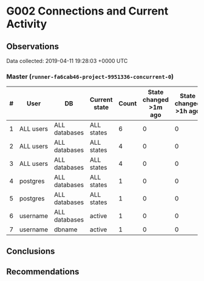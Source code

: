 # G002 Connections and Current Activity #

## Observations ##
Data collected: 2019-04-11 19:28:03 +0000 UTC  



### Master (`runner-fa6cab46-project-9951336-concurrent-0`) ###
  

| \# | User | DB | Current state | Count | State changed >1m ago | State changed >1h ago |
|----|------|----|---------------|-------|-----------------------|-----------------------|
| 1 | ALL users | ALL databases | ALL states | 6 | 0 | 0 |
| 2 | ALL users | ALL databases | ALL states | 4 | 0 | 0 |
| 3 | ALL users | ALL databases | ALL states | 4 | 0 | 0 |
| 4 | postgres | ALL databases | ALL states | 1 | 0 | 0 |
| 5 | postgres | ALL databases | ALL states | 1 | 0 | 0 |
| 6 | username | ALL databases | active | 1 | 0 | 0 |
| 7 | username | dbname | active | 1 | 0 | 0 |





## Conclusions ##


## Recommendations ##

